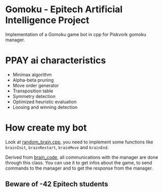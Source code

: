 # Gomoku - Epitech Artificial Intelligence Project

Implementation of a Gomoku game bot in cpp for Piskvork gomoku manager.

# PPAY ai characteristics

- Minimax algorithm
- Alpha-beta pruning
- Move order generator
- Transposition table
- Symmetry detection
- Optimized heuristic evaluation
- Loosing and winning detection

# How create my bot

Look at [random_brain.cpp](src/random_brain.cpp), you need to implement some functions like `brainInit`, `brainRestart`, `brainMove` and `brainEnd`.

Derived from [brain_code](include/core/brain_core.hpp), all communications with the manager are done through this class.
You can use it to get infos about the game, to send commands to the manager and to get the response from the manager.

## Beware of -42 Epitech students
